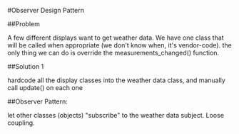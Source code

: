 #Observer Design Pattern

##Problem

A few different displays want to get weather data. We have one class that will be called when appropriate (we don't know when, it's vendor-code). the only thing we can do is override the measurements_changed() function.

##Solution 1

hardcode all the display classes into the weather data class, and manually call update() on each one

##Observer Pattern: 

let other classes (objects) "subscribe" to the weather data subject. Loose coupling.

